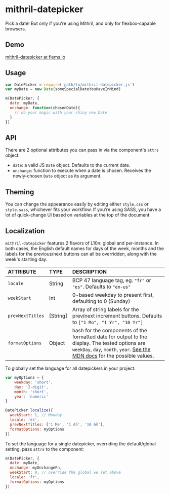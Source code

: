 # mithril-datepicker
Pick a date! But only if you're using Mithril, and only for flexbox-capable browsers.

## Demo
[mithril-datepicker at flems.io](http://tinyurl.com/yahy6rcm)


## Usage

```js
var DatePicker = require('path/to/mithril-datepicker.js')
var myDate = new Date(someSpecialDateYouHaveInMind)

m(DatePicker, {
  date: myDate,
  onchange: function(chosenDate){
    // do your magic with your shiny new Date
  }
})
```

## API
There are 2 optional attributes you can pass in via the component's ```attrs``` object:
- ```date```:      a valid JS ```Date``` object. Defaults to the current date.
- ```onchange```:    function to execute when a date is chosen. Receives the newly-chosen ```Date``` object as its argument.

## Theming

You can change the appearance easily by editing either ```style.css``` or ```style.sass```,
whichever fits your workflow. If you're using SASS, you have a lot of quick-change UI based on variables at the top of the document.
 
## Localization

```mithril-datepicker``` features 2 flavors of L10n: global and per-instance. In both cases, the English default names
for days of the week, months and the labels for the previous/next buttons can all be overridden, along with the week's 
starting day.

| ATTRIBUTE            | TYPE     | DESCRIPTION              |
| :------------------- | :------  | :----------------------- |
| ```locale```         | String   | BCP 47 language tag, eg. ```"fr"``` or ```"es"```. Defaults to ```"en-us"``` |
| ```weekStart```      | Int      | 0-based weekday to present first, defaulting to 0 (Sunday) |
| ```prevNextTitles``` | [String] | Array of string labels for the prev/next increment buttons. Defaults to  ```["1 Mo", "1 Yr", "10 Yr"]``` |
| ```formatOptions```  | Object   | hash for the  components of the formatted date for output to the display. The tested options are ```weekDay```, ```day```, ```month```, ```year```. [See the MDN docs](https://developer.mozilla.org/en-US/docs/Web/JavaScript/Reference/Global_Objects/Date/toLocaleDateString) for the possible values. |



To globally set the language for all datepickers in your project:

```js
var myOptions = {
	weekday: 'short',
	day: '2-digit',
	month: 'short',
	year: 'numeric'
}

DatePicker.localize({
  weekStart: 1, // Monday 
  locale: 'es',
  prevNextTitles: ['1 Me', '1 Añ', '10 Añ'],
  formatOptions: myOptions
})
```

To set the language for a single datepicker, overriding the default/global setting, pass ```attrs``` to the component:  
```js
m(DatePicker, {
  date: myDate,
  onchange: myOnchangeFn,
  weekStart: 0, // override the global we set above
  locale: 'fr',
  formatOptions: myOptions 
})
```
